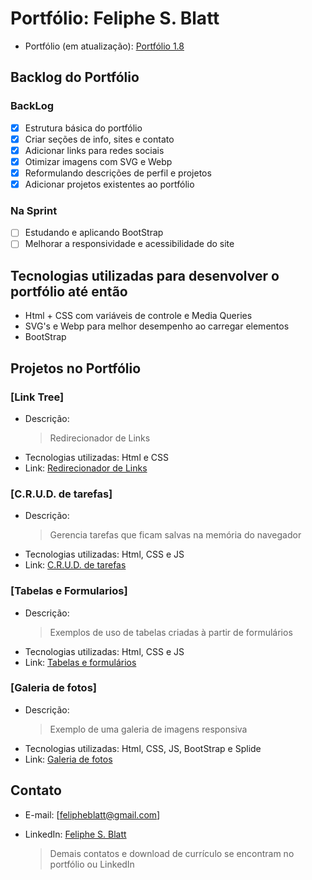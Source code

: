 # Portfólio: Feliphe S. Blatt
- Portfólio (em atualização): [Portfólio 1.8](https://feliphe-blatt.github.io/portfolio)

## Backlog do Portfólio

### BackLog
- [x] Estrutura básica do portfólio
- [x] Criar seções de info, sites e contato
- [x] Adicionar links para redes sociais
- [x] Otimizar imagens com SVG e Webp
- [x] Reformulando descrições de perfil e projetos
- [x] Adicionar projetos existentes ao portfólio

### Na Sprint
- [ ] Estudando e aplicando BootStrap
- [ ] Melhorar a responsividade e acessibilidade do site

## Tecnologias utilizadas para desenvolver o portfólio até então

- Html + CSS com variáveis de controle e Media Queries
- SVG's e Webp para melhor desempenho ao carregar elementos
- BootStrap

## Projetos no Portfólio

### [Link Tree]

- Descrição:
  > Redirecionador de Links
- Tecnologias utilizadas: Html e CSS
- Link: [Redirecionador de Links](https://feliphe-blatt.github.io/links/)

### [C.R.U.D. de tarefas]

- Descrição:
  > Gerencia tarefas que ficam salvas na memória do navegador
- Tecnologias utilizadas: Html, CSS e JS
- Link: [C.R.U.D. de tarefas](https://feliphe-blatt.github.io/tarefas/)

### [Tabelas e Formularios]

- Descrição:
  > Exemplos de uso de tabelas criadas à partir de formulários
- Tecnologias utilizadas: Html, CSS e JS
- Link: [Tabelas e formulários](https://feliphe-blatt.github.io/form-tables/)

### [Galeria de fotos]

- Descrição:
  > Exemplo de uma galeria de imagens responsiva
- Tecnologias utilizadas: Html, CSS, JS, BootStrap e Splide
- Link: [Galeria de fotos](https://feliphe-blatt.github.io/galeria/)

## Contato

- E-mail: [felipheblatt@gmail.com]
- LinkedIn: [Feliphe S. Blatt](https://www.linkedin.com/in/feliphe-blatt/)

  > Demais contatos e download de currículo se encontram no portfólio ou LinkedIn

